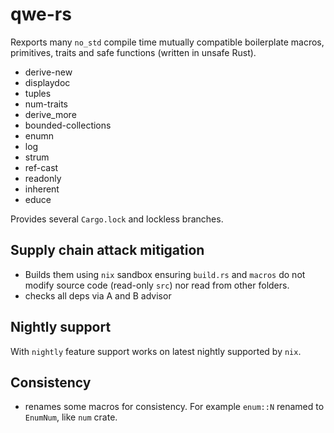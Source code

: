 # qwe-rs

Rexports many `no_std` compile time mutually compatible boilerplate macros, primitives, traits and safe functions (written in unsafe Rust).

- derive-new
- displaydoc
- tuples
- num-traits
- derive_more
- bounded-collections
- enumn
- log
- strum
- ref-cast
- readonly
- inherent
- educe

Provides several `Cargo.lock` and lockless branches. 

## Supply chain attack mitigation

- Builds them using `nix` sandbox ensuring `build.rs` and `macros` do not modify source code (read-only `src`) nor read from other folders.
- checks all deps via A and B advisor

## Nightly support

With `nightly` feature support works on latest  nightly supported by `nix`.

## Consistency

- renames some macros for consistency. For example `enum::N` renamed to `EnumNum`, like `num` crate.
